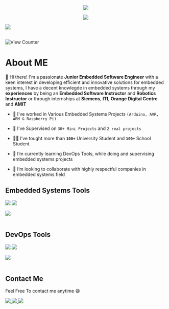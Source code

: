 
<p align="center">
  <img src="https://readme-typing-svg.herokuapp.com?font=Time+New+Roman&color=104de6&size=35&center=true&vCenter=true&width=700&height=100&lines=Omar+Barakat;">
</p>
<p align="center">
  <img src="https://readme-typing-svg.herokuapp.com?font=Time+New+Roman&color=104de6&size=25&center=true&vCenter=true&width=600&height=100&lines=Junior+Embedded+Systems+&+IoT+Developer,;Embedded+Systems+&+IoT+Instructor,;Tech+Enthusiast,;">
</p>

<img src=https://user-images.githubusercontent.com/73097560/115834477-dbab4500-a447-11eb-908a-139a6edaec5c.gif><br><br>

![View Counter](https://komarev.com/ghpvc/?username=omarbarakota&label=PROFILE+VIEWS&color=104de6&style=for-the-badge&base=1000&abbreviated=true)

# About ME
👋 Hi there! I'm a passionate **Junior Embedded Software Engineer** with a keen interest in developing efficient and innovative solutions for embedded systems, I have a decent knowlegde in embedded systems through my **experiences** by being an **Embedded Software Instructor** and **Robotics Instructor** or through internships at **Siemens**, **ITI**, **Orange Digital Centre** and **AMIT**
- 🔭 I've worked in Various Embedded Systems Projects `(Arduino, AVR, ARM & Raspberry Pi)`
  
- 🤖 I've Supervised on `30+ Mini Projects` and `2 real projects`
  
- 👨‍🏫 I’ve tought more than **`100+`** University Student and **`100+`** School Student
  
- 🌱 I’m currently learning DevOps Tools, while doing and supervising embedded systems projects
  
- 🤝 I’m looking to collaborate with highly respectful companies in embedded systems field

<!--Embedded Tools--->
## Embedded Systems Tools 
  <img src="https://skillicons.dev/icons?i=c,cpp,py,opencv,arduino,vscode,eclipse,ubuntu,linux,git&perline=14" />
 
  
  <img src="https://skillicons.dev/icons?i=githubactions,github,html,md,qt,raspberrypi,ros,sublime,autocad,matlab&perline=14" />
 
  <!--Line-->
  <img src=https://user-images.githubusercontent.com/73097560/115834477-dbab4500-a447-11eb-908a-139a6edaec5c.gif><br><br>
<!--DevOps Tools--->

## DevOps Tools

  <img src="https://skillicons.dev/icons?i=py,vscode,ubuntu,linux,git,githubactions,aws,docker,postgres,github,githubactions&perline=14" />
  
  <img src="https://skillicons.dev/icons?i=php,html,css,md,flask,nginx,kubernetes,terraform,npm,powershell,windows&perline=14" />
  

  <!--Line-->
  <img src=https://user-images.githubusercontent.com/73097560/115834477-dbab4500-a447-11eb-908a-139a6edaec5c.gif><br><br>

<!--Contact Me--->

## Contact Me

Feel Free To contact me anytime 😄

<a href="https://www.linkedin.com/in/omarbarakota">
    <img src="https://skillicons.dev/icons?i=linkedin&perline=14" />
  </a>
  
<a href="mailto:omar.barkat731@gmail.com">
    <img src="https://skillicons.dev/icons?i=gmail&perline=14" />
  </a>
  
  <a href="https://github.com/omarbarakota">
    <img src="https://skillicons.dev/icons?i=github&perline=14" />
    </a>
    








